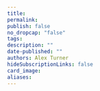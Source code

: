 ```yaml
---
title: 
permalink: 
publish: false
no_dropcap: "false"
tags: 
description: ""
date-published: ""
authors: Alex Turner
hideSubscriptionLinks: false
card_image: 
aliases:
---
```

